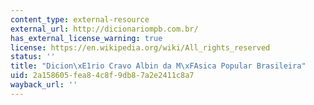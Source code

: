 ```yaml
---
content_type: external-resource
external_url: http://dicionariompb.com.br/
has_external_license_warning: true
license: https://en.wikipedia.org/wiki/All_rights_reserved
status: ''
title: "Dicion\xE1rio Cravo Albin da M\xFAsica Popular Brasileira"
uid: 2a158605-fea8-4c8f-9db8-7a2e2411c8a7
wayback_url: ''
---
```


